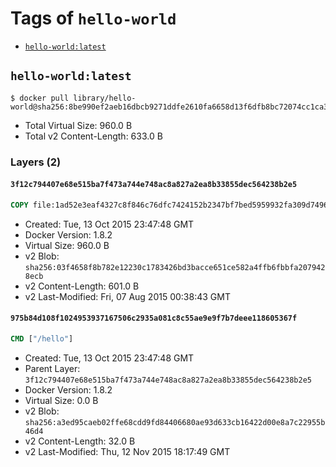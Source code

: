 <!-- THIS FILE IS GENERATED VIA '.template-helpers/generate-tag-details.pl' -->

# Tags of `hello-world`

-	[`hello-world:latest`](#hello-worldlatest)

## `hello-world:latest`

```console
$ docker pull library/hello-world@sha256:8be990ef2aeb16dbcb9271ddfe2610fa6658d13f6dfb8bc72074cc1ca36966a7
```

-	Total Virtual Size: 960.0 B
-	Total v2 Content-Length: 633.0 B

### Layers (2)

#### `3f12c794407e68e515ba7f473a744e748ac8a827a2ea8b33855dec564238b2e5`

```dockerfile
COPY file:1ad52e3eaf4327c8f846c76dfc7424152b2347bf7bed5959932fa309d7496afc in /
```

-	Created: Tue, 13 Oct 2015 23:47:48 GMT
-	Docker Version: 1.8.2
-	Virtual Size: 960.0 B
-	v2 Blob: `sha256:03f4658f8b782e12230c1783426bd3bacce651ce582a4ffb6fbbfa2079428ecb`
-	v2 Content-Length: 601.0 B
-	v2 Last-Modified: Fri, 07 Aug 2015 00:38:43 GMT

#### `975b84d108f1024953937167506c2935a081c8c55ae9e9f7b7deee118605367f`

```dockerfile
CMD ["/hello"]
```

-	Created: Tue, 13 Oct 2015 23:47:48 GMT
-	Parent Layer: `3f12c794407e68e515ba7f473a744e748ac8a827a2ea8b33855dec564238b2e5`
-	Docker Version: 1.8.2
-	Virtual Size: 0.0 B
-	v2 Blob: `sha256:a3ed95caeb02ffe68cdd9fd84406680ae93d633cb16422d00e8a7c22955b46d4`
-	v2 Content-Length: 32.0 B
-	v2 Last-Modified: Thu, 12 Nov 2015 18:17:49 GMT
